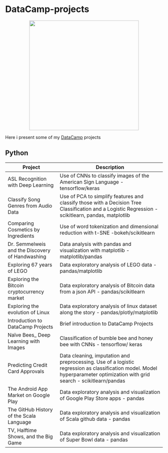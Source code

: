 # DataCamp-projects

<p align="center">
<img src="https://www.pngkey.com/png/full/265-2652165_download-png-datacamp-logo.png" data-canonical-src="https://www.pngkey.com/png/full/265-2652165_download-png-datacamp-logo.png" width="350">
</p>

Here i present some of my [DataCamp](https://www.datacamp.com/profile/camilocaceresf) projects

## Python

|Project                                             | Description |
| --------------------------------------------------- | ----------- |
| ASL Recognition with Deep Learning                  | Use of CNNs to classify images of the American Sign Language - tensorflow/keras |
|Classify Song Genres from Audio Data                 | Use of PCA to simplify features and classify those with a Decision Tree Classification and a Logistic Regression - scikitlearn, pandas, matplotlib |
|Comparing Cosmetics by Ingredients                   | Use of word tokenization and dimensional reduction with t-SNE -bokeh/scikitlearn  |
|Dr. Semmelweis and the Discovery of Handwashing      | Data analysis with pandas and visualization with matplotlib - matplotlib/pandas |
|Exploring 67 years of LEGO                           | Data exploratory analysis of LEGO data  - pandas/matplotlib |
|Exploring the Bitcoin cryptocurrency market          | Data exploratory analysis of Bitcoin data from a json API  - pandas/scikitlearn |
|Exploring the evolution of Linux                     | Data exploratory analysis of linux dataset along the story  - pandas/plotly/matplotlib|
|Introduction to DataCamp Projects                    | Brief introduction to DataCamp Projects |
|Naïve Bees_ Deep Learning with Images                | Classification of bumble bee and honey bee with CNNs  - tensorflow/ keras |
|Predicting Credit Card Approvals                     | Data cleaning, imputation and preprocessing. Use of a logistic regression as classification model. Model hyperparameter optimization with grid search - scikitlearn/pandas |
|The Android App Market on Google Play                | Data exploratory analysis and visualization of Google Play Store apps - pandas|
|The GitHub History of the Scala Language             | Data exploratory analysis and visualization of Scala github data - pandas |
|TV, Halftime Shows, and the Big Game                 | Data exploratory analysis and visualization of Super Bowl data - pandas |
